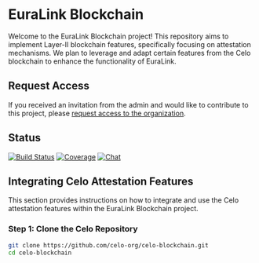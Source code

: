 # EuraLink Blockchain

Welcome to the EuraLink Blockchain project! This repository aims to implement Layer-II blockchain features, specifically focusing on attestation mechanisms. We plan to leverage and adapt certain features from the Celo blockchain to enhance the functionality of EuraLink.

## Request Access

If you received an invitation from the admin and would like to contribute to this project, please [request access to the organization](mailto:info@euralink.org?subject=Request%20Access%20to%20EuraLink%20Organization).

## Status

[![Build Status](https://img.shields.io/badge/build-passing-brightgreen)](https://github.com/euralink-org/euralink-blockchain)
[![Coverage](https://img.shields.io/badge/coverage-80%25-yellowgreen)](https://github.com/euralink-org/euralink-blockchain)
[![Chat](https://img.shields.io/badge/chat-join_chat-blue)](https://github.com/euralink-org/euralink-blockchain)

## Integrating Celo Attestation Features

This section provides instructions on how to integrate and use the Celo attestation features within the EuraLink Blockchain project.

### Step 1: Clone the Celo Repository

```bash
git clone https://github.com/celo-org/celo-blockchain.git
cd celo-blockchain
